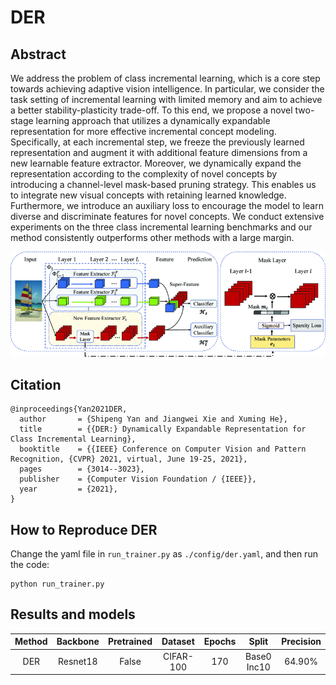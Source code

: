 # DER

## Abstract

We address the problem of class incremental learning, which is a core step towards achieving adaptive vision intelligence. In particular, we consider the task setting of incremental learning with limited memory and aim to achieve a better stability-plasticity trade-off. To this end, we propose a novel two-stage learning approach that utilizes a dynamically expandable representation for more effective incremental concept modeling. Specifically, at each incremental step, we freeze the previously learned representation and augment it with additional feature dimensions from a new learnable feature extractor. Moreover, we dynamically expand the representation according to the complexity of novel concepts by introducing a channel-level mask-based pruning strategy. This enables us to integrate new visual concepts with retaining learned knowledge. Furthermore, we introduce an auxiliary loss to encourage the model to learn diverse and discriminate features for novel concepts. We conduct extensive experiments on the three class incremental learning benchmarks and our method consistently outperforms other methods with a large margin.

![DER](../../resources/imgs/der.gif)

## Citation

```
@inproceedings{Yan2021DER,
  author       = {Shipeng Yan and Jiangwei Xie and Xuming He},
  title        = {{DER:} Dynamically Expandable Representation for Class Incremental Learning},
  booktitle    = {{IEEE} Conference on Computer Vision and Pattern Recognition, {CVPR} 2021, virtual, June 19-25, 2021},
  pages        = {3014--3023},
  publisher    = {Computer Vision Foundation / {IEEE}},
  year         = {2021},
}
```

## How to Reproduce DER

Change the yaml file in `run_trainer.py` as `./config/der.yaml`, and then run the code:
```
python run_trainer.py
```

## Results and models

| Method | Backbone | Pretrained |  Dataset  | Epochs |    Split    | Precision |
| :----: | :------: | :--------: | :-------: | :----: | :---------: | :-------: |
|  DER   | Resnet18 |   False    | CIFAR-100 |  170   | Base0 Inc10 |  64.90%   |


